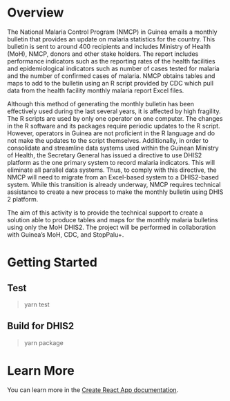 # Overview

The National Malaria Control Program (NMCP) in Guinea emails a monthly bulletin that provides an update on malaria statistics for the country. This bulletin is sent to around 400 recipients and includes Ministry of Health (MoH), NMCP, donors and other stake holders. The report includes performance indicators such as the reporting rates of the health facilities and epidemiological indicators such as number of cases tested for malaria and the number of confirmed cases of malaria.  NMCP obtains tables and maps to add to the bulletin using an R script provided by CDC which pull data from the health facility monthly malaria report Excel files. 

Although this method of generating the monthly bulletin has been effectively used during the last several years, it is affected by high fragility. The R scripts are used by only one operator on one computer. The changes in the R software and its packages require periodic updates to the R script. However, operators in Guinea are not proficient in the R language and do not make the updates to the script themselves. Additionally, in order to consolidate and streamline data systems used within the Guinean Ministry of Health, the Secretary General has issued a directive to use DHIS2 platform as the one primary system to record malaria indicators. This will eliminate all parallel data systems. Thus, to comply with this directive, the NMCP will need to migrate from an Excel-based system to a DHIS2-based system. While this transition is already underway, NMCP requires technical assistance to create a new process to make the monthly bulletin using DHIS 2 platform. 

The aim of this activity is to provide the technical support to create a solution able to produce tables and maps for the monthly malaria bulletins using only the MoH DHIS2. The project will be performed in collaboration with Guinea’s MoH, CDC, and StopPalu+. 


# Getting Started

## Test 
> yarn test

## Build for DHIS2
> yarn package



# Learn More

You can learn more in the [Create React App documentation](https://facebook.github.io/create-react-app/docs/getting-started).